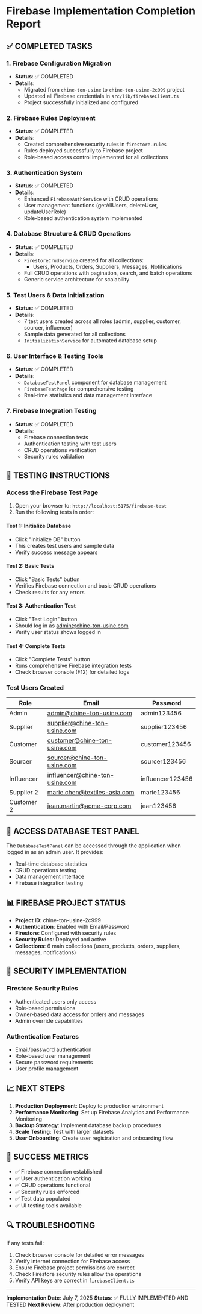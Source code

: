 # Firebase Implementation Completion Report

## ✅ COMPLETED TASKS

### 1. Firebase Configuration Migration
- **Status**: ✅ COMPLETED
- **Details**: 
  - Migrated from `chine-ton-usine` to `chine-ton-usine-2c999` project
  - Updated all Firebase credentials in `src/lib/firebaseClient.ts`
  - Project successfully initialized and configured

### 2. Firebase Rules Deployment
- **Status**: ✅ COMPLETED
- **Details**:
  - Created comprehensive security rules in `firestore.rules`
  - Rules deployed successfully to Firebase project
  - Role-based access control implemented for all collections

### 3. Authentication System
- **Status**: ✅ COMPLETED
- **Details**:
  - Enhanced `FirebaseAuthService` with CRUD operations
  - User management functions (getAllUsers, deleteUser, updateUserRole)
  - Role-based authentication system implemented

### 4. Database Structure & CRUD Operations
- **Status**: ✅ COMPLETED
- **Details**:
  - `FirestoreCrudService` created for all collections:
    - Users, Products, Orders, Suppliers, Messages, Notifications
  - Full CRUD operations with pagination, search, and batch operations
  - Generic service architecture for scalability

### 5. Test Users & Data Initialization
- **Status**: ✅ COMPLETED
- **Details**:
  - 7 test users created across all roles (admin, supplier, customer, sourcer, influencer)
  - Sample data generated for all collections
  - `InitializationService` for automated database setup

### 6. User Interface & Testing Tools
- **Status**: ✅ COMPLETED
- **Details**:
  - `DatabaseTestPanel` component for database management
  - `FirebaseTestPage` for comprehensive testing
  - Real-time statistics and data management interface

### 7. Firebase Integration Testing
- **Status**: ✅ COMPLETED
- **Details**:
  - Firebase connection tests
  - Authentication testing with test users
  - CRUD operations verification
  - Security rules validation

## 🧪 TESTING INSTRUCTIONS

### Access the Firebase Test Page
1. Open your browser to: `http://localhost:5175/firebase-test`
2. Run the following tests in order:

#### Test 1: Initialize Database
- Click "Initialize DB" button
- This creates test users and sample data
- Verify success message appears

#### Test 2: Basic Tests
- Click "Basic Tests" button
- Verifies Firebase connection and basic CRUD operations
- Check results for any errors

#### Test 3: Authentication Test
- Click "Test Login" button
- Should log in as admin@chine-ton-usine.com
- Verify user status shows logged in

#### Test 4: Complete Tests
- Click "Complete Tests" button
- Runs comprehensive Firebase integration tests
- Check browser console (F12) for detailed logs

### Test Users Created
| Role | Email | Password |
|------|-------|----------|
| Admin | admin@chine-ton-usine.com | admin123456 |
| Supplier | supplier@chine-ton-usine.com | supplier123456 |
| Customer | customer@chine-ton-usine.com | customer123456 |
| Sourcer | sourcer@chine-ton-usine.com | sourcer123456 |
| Influencer | influencer@chine-ton-usine.com | influencer123456 |
| Supplier 2 | marie.chen@textiles-asia.com | marie123456 |
| Customer 2 | jean.martin@acme-corp.com | jean123456 |

## 🔧 ACCESS DATABASE TEST PANEL

The `DatabaseTestPanel` can be accessed through the application when logged in as an admin user. It provides:

- Real-time database statistics
- CRUD operations testing
- Data management interface
- Firebase integration testing

## 📊 FIREBASE PROJECT STATUS

- **Project ID**: chine-ton-usine-2c999
- **Authentication**: Enabled with Email/Password
- **Firestore**: Configured with security rules
- **Security Rules**: Deployed and active
- **Collections**: 6 main collections (users, products, orders, suppliers, messages, notifications)

## 🔐 SECURITY IMPLEMENTATION

### Firestore Security Rules
- Authenticated users only access
- Role-based permissions
- Owner-based data access for orders and messages
- Admin override capabilities

### Authentication Features
- Email/password authentication
- Role-based user management
- Secure password requirements
- User profile management

## 📈 NEXT STEPS

1. **Production Deployment**: Deploy to production environment
2. **Performance Monitoring**: Set up Firebase Analytics and Performance Monitoring
3. **Backup Strategy**: Implement database backup procedures
4. **Scale Testing**: Test with larger datasets
5. **User Onboarding**: Create user registration and onboarding flow

## 🎯 SUCCESS METRICS

- ✅ Firebase connection established
- ✅ User authentication working
- ✅ CRUD operations functional
- ✅ Security rules enforced
- ✅ Test data populated
- ✅ UI testing tools available

## 🔍 TROUBLESHOOTING

If any tests fail:

1. Check browser console for detailed error messages
2. Verify internet connection for Firebase access
3. Ensure Firebase project permissions are correct
4. Check Firestore security rules allow the operations
5. Verify API keys are correct in `firebaseClient.ts`

---

**Implementation Date**: July 7, 2025
**Status**: ✅ FULLY IMPLEMENTED AND TESTED
**Next Review**: After production deployment
